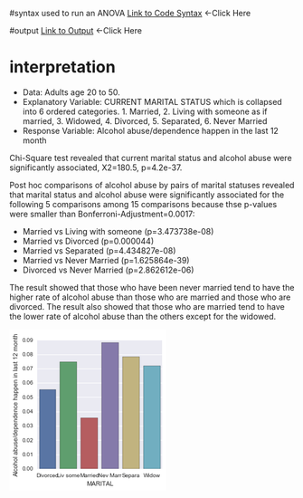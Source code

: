 #syntax used to run an ANOVA
[Link to Code Syntax](https://github.com/daisuke834/Coursera/blob/master/DataAnalysis_and_Interpretation__Wesleyan/DataAnalysisTools/week2/Assignment2_ChiSquare.py "Link to Code Syntax") <-Click Here

#output
[Link to Output](https://github.com/daisuke834/Coursera/blob/master/DataAnalysis_and_Interpretation__Wesleyan/DataAnalysisTools/week2/output.txt "Link to Output") <-Click Here

# interpretation
* Data: Adults age 20 to 50.
* Explanatory Variable: CURRENT MARITAL STATUS which is collapsed into 6 ordered categories. 1. Married, 2. Living with someone as if married, 3. Widowed, 4. Divorced, 5. Separated, 6. Never Married
* Response Variable: Alcohol abuse/dependence happen in the last 12 month

Chi-Square test revealed that current marital status and alcohol abuse were significantly associated, X2=180.5, p=4.2e-37.

Post hoc comparisons of alcohol abuse by pairs of marital statuses revealed that marital status and alcohol abuse were significantly associated for the following 5 comparisons among 15 comparisons because thse p-values were smaller than Bonferroni-Adjustment=0.0017:
* Married vs Living with someone (p=3.473738e-08)
* Married vs Divorced (p=0.000044)
* Married vs Separated (p=4.434827e-08)
* Married vs Never Married (p=1.625864e-39)
* Divorced vs Never Married (p=2.862612e-06)

The result showed that those who have been never married tend to have the higher rate of alcohol abuse than those who are married and those who are divorced. The result also showed that those who are married tend to have the lower rate of alcohol abuse than the others except for the widowed.

![BarChart](barchart.png)
